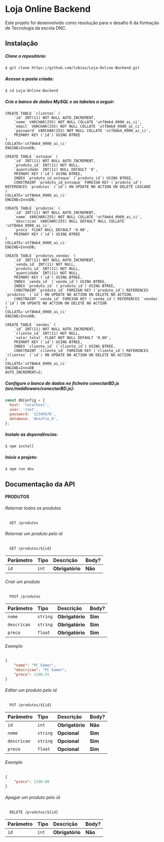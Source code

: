 # Loja Online Backend
Este projeto foi desenvolvido como resolução para o desafio 6 da formação de Tecnologia da escola DNC.

## Instalação 

##### Clone o repositório:
```
$ git clone https://github.com/lubias/Loja-Online-Backend.git
```

##### Acesse a pasta criada:
```
$ cd Loja-Online-Backend
```

##### Crie o banco de dados MySQL e as tabelas a seguir:
```mysql
CREATE TABLE `clientes` (
	`id` INT(11) NOT NULL AUTO_INCREMENT,
	`nome` VARCHAR(255) NOT NULL COLLATE 'utf8mb4_0900_ai_ci',
	`email` VARCHAR(255) NOT NULL COLLATE 'utf8mb4_0900_ai_ci',
	`password` VARCHAR(255) NOT NULL COLLATE 'utf8mb4_0900_ai_ci',
	PRIMARY KEY (`id`) USING BTREE
)
COLLATE='utf8mb4_0900_ai_ci'
ENGINE=InnoDB;
```
```mysql
CREATE TABLE `estoque` (
	`id` INT(11) NOT NULL AUTO_INCREMENT,
	`produto_id` INT(11) NOT NULL,
	`quantidade` INT(11) NULL DEFAULT '0',
	PRIMARY KEY (`id`) USING BTREE,
	INDEX `produto_id_estoque` (`produto_id`) USING BTREE,
	CONSTRAINT `produto_id_estoque` FOREIGN KEY (`produto_id`) REFERENCES `produtos` (`id`) ON UPDATE NO ACTION ON DELETE CASCADE
)
COLLATE='utf8mb4_0900_ai_ci'
ENGINE=InnoDB;
```
```mysql
CREATE TABLE `produtos` (
	`id` INT(11) NOT NULL AUTO_INCREMENT,
	`nome` VARCHAR(255) NOT NULL COLLATE 'utf8mb4_0900_ai_ci',
	`descricao` VARCHAR(255) NULL DEFAULT NULL COLLATE 'utf8mb4_0900_ai_ci',
	`preco` FLOAT NULL DEFAULT '0.00',
	PRIMARY KEY (`id`) USING BTREE
)
COLLATE='utf8mb4_0900_ai_ci'
ENGINE=InnoDB;
```
```mysql
CREATE TABLE `produtos_vendas` (
	`id` INT(11) NOT NULL AUTO_INCREMENT,
	`venda_id` INT(11) NOT NULL,
	`produto_id` INT(11) NOT NULL,
	`quantidade` INT(11) NOT NULL,
	PRIMARY KEY (`id`) USING BTREE,
	INDEX `venda_id` (`venda_id`) USING BTREE,
	INDEX `produto_id` (`produto_id`) USING BTREE,
	CONSTRAINT `produto_id` FOREIGN KEY (`produto_id`) REFERENCES `produtos` (`id`) ON UPDATE NO ACTION ON DELETE NO ACTION,
	CONSTRAINT `venda_id` FOREIGN KEY (`venda_id`) REFERENCES `vendas` (`id`) ON UPDATE NO ACTION ON DELETE NO ACTION
)
COLLATE='utf8mb4_0900_ai_ci'
ENGINE=InnoDB;
```
```mysql
CREATE TABLE `vendas` (
	`id` INT(11) NOT NULL AUTO_INCREMENT,
	`cliente_id` INT(11) NOT NULL,
	`valor_total` FLOAT NOT NULL DEFAULT '0.00',
	PRIMARY KEY (`id`) USING BTREE,
	INDEX `cliente_id` (`cliente_id`) USING BTREE,
	CONSTRAINT `cliente_id` FOREIGN KEY (`cliente_id`) REFERENCES `clientes` (`id`) ON UPDATE NO ACTION ON DELETE NO ACTION
)
COLLATE='utf8mb4_0900_ai_ci'
ENGINE=InnoDB
AUTO_INCREMENT=2;
```

##### Configure o banco de dados no ficheiro conectarBD.js (src/middleware/conectarBD.js):
```javascript
const dbConfig = {
  host: 'localhost',
  user: 'root',
  password: '12345678',
  database: 'desafio_6',
};
```

##### Instale as dependências:
```$ npm install```

##### Inicie o projeto:
```$ npm run dev```

## Documentação da API
#### PRODUTOS
###### Retornar todos os produtos
```
  GET /produtos
```
###### Retornar um produto pelo id
```
  GET /produtos/${id}
```
| Parâmetro   | Tipo       | Descrição                                      | Body?                                  |
| :---------- | :--------- | :--------------------------------------------- | :------------------------------------- |
| `id`        | `int`      | **Obrigatório**                                | **Não**                                |

###### Criar um produto
```
  POST /produtos
```
| Parâmetro   | Tipo       | Descrição                                      | Body?                                  |
| :---------- | :--------- | :--------------------------------------------- | :------------------------------------- |
| `nome`      | `string`   | **Obrigatório**                                | **Sim**                                |
| `descricao` | `string`   | **Obrigatório**                                | **Sim**                                |
| `preco`     | `float`    | **Obrigatório**                                | **Sim**                                |

###### Exemplo
```json
{
	"nome": "PC Gamer",
	"descricao": "PC Gamer",
	"preco": 1200.55
}
```
###### Editar um produto pelo id
```
  PUT /produtos/${id}
```
| Parâmetro   | Tipo       | Descrição                                      | Body?                                  |
| :---------- | :--------- | :--------------------------------------------- | :------------------------------------- |
| `id`        | `int`      | **Obrigatório**                                | **Não**                                |
| `nome`      | `string`   | **Opcional**                                   | **Sim**                                |
| `descricao` | `string`   | **Opcional**                                   | **Sim**                                |
| `preco`     | `float`    | **Opcional**                                   | **Sim**                                |

###### Exemplo
```json
{
	"preco": 1200.00
}
```
###### Apagar um produto pelo id
```
  DELETE /produtos/${id}
```
| Parâmetro   | Tipo       | Descrição                                      | Body?                                  |
| :---------- | :--------- | :--------------------------------------------- | :------------------------------------- |
| `id`        | `int`      | **Obrigatório**                                | **Não**                                |
